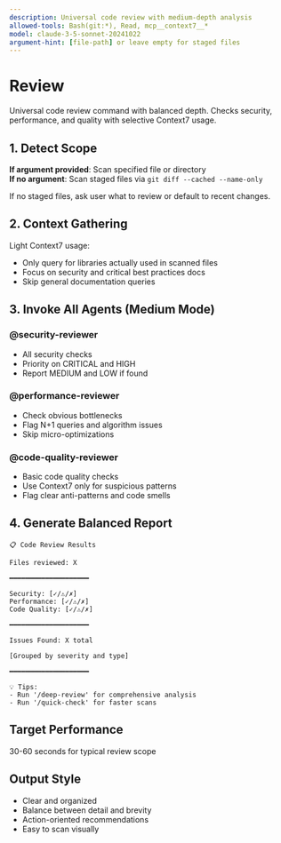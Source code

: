 ```yaml
---
description: Universal code review with medium-depth analysis
allowed-tools: Bash(git:*), Read, mcp__context7__*
model: claude-3-5-sonnet-20241022
argument-hint: [file-path] or leave empty for staged files
---
```


# Review

Universal code review command with balanced depth. Checks security, performance, and quality with selective Context7 usage.

## 1. Detect Scope

**If argument provided**: Scan specified file or directory  
**If no argument**: Scan staged files via `git diff --cached --name-only`

If no staged files, ask user what to review or default to recent changes.

## 2. Context Gathering

Light Context7 usage:
- Only query for libraries actually used in scanned files
- Focus on security and critical best practices docs
- Skip general documentation queries

## 3. Invoke All Agents (Medium Mode)

### @security-reviewer
- All security checks
- Priority on CRITICAL and HIGH
- Report MEDIUM and LOW if found

### @performance-reviewer  
- Check obvious bottlenecks
- Flag N+1 queries and algorithm issues
- Skip micro-optimizations

### @code-quality-reviewer
- Basic code quality checks
- Use Context7 only for suspicious patterns
- Flag clear anti-patterns and code smells

## 4. Generate Balanced Report

```
📋 Code Review Results

Files reviewed: X

━━━━━━━━━━━━━━━━━━━━

Security: [✓/⚠/✗]
Performance: [✓/⚠/✗]  
Code Quality: [✓/⚠/✗]

━━━━━━━━━━━━━━━━━━━━

Issues Found: X total

[Grouped by severity and type]

━━━━━━━━━━━━━━━━━━━━

💡 Tips:
- Run '/deep-review' for comprehensive analysis
- Run '/quick-check' for faster scans
```

## Target Performance

30-60 seconds for typical review scope

## Output Style

- Clear and organized
- Balance between detail and brevity
- Action-oriented recommendations
- Easy to scan visually

